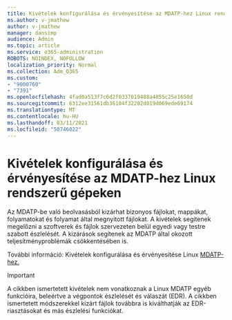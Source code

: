 ```yaml
---
title: Kivételek konfigurálása és érvényesítése az MDATP-hez Linux rendszerű gépeken
ms.author: v-jmathew
author: v-jmathew
manager: dansimp
audience: Admin
ms.topic: article
ms.service: o365-administration
ROBOTS: NOINDEX, NOFOLLOW
localization_priority: Normal
ms.collection: Adm_O365
ms.custom:
- "9000760"
- "7391"
ms.openlocfilehash: 4fad0a513f7c6d2f0337019488a4055c25e1650d
ms.sourcegitcommit: 6312ee31561db36104f32282d019d069ede69174
ms.translationtype: MT
ms.contentlocale: hu-HU
ms.lasthandoff: 03/11/2021
ms.locfileid: "50746022"
---
```

# <a name="configure-and-validate-exclusions-for-mdatp-on-a-linux-machine"></a>Kivételek konfigurálása és érvényesítése az MDATP-hez Linux rendszerű gépeken

Az MDATP-be való beolvasásból kizárhat bizonyos fájlokat, mappákat, folyamatokat és folyamat által megnyitott fájlokat. A kivételek segítenek megelőzni a szoftverek és fájlok szervezeten belül egyedi vagy testre szabott észlelését. A kizárások segítenek az MDATP által okozott teljesítményproblémák csökkentésében is.

További információ: Kivételek konfigurálása és érvényesítése Linux [MDATP-hez.](https://go.microsoft.com/fwlink/?linkid=2144517)

> [!IMPORTANT]
> A cikkben ismertetett kivételek nem vonatkoznak a Linux MDATP egyéb funkcióira, beleértve a végpontok észlelését és válaszát (EDR). A cikkben ismertetett módszerekkel kizárt fájlok továbbra is kiválthatják az EDR-riasztásokat és más észlelési funkciókat.
